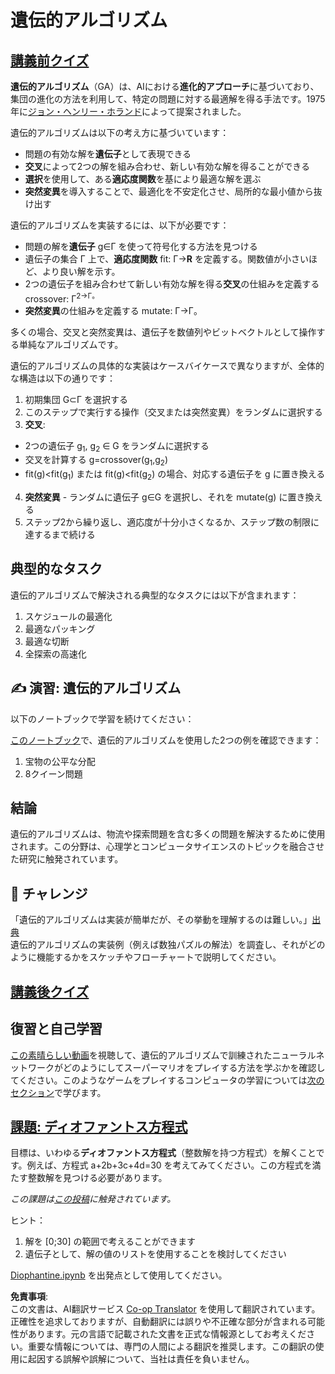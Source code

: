 <!--
CO_OP_TRANSLATOR_METADATA:
{
  "original_hash": "893aa368cb485da704b466a0f3775587",
  "translation_date": "2025-08-24T21:12:39+00:00",
  "source_file": "lessons/6-Other/21-GeneticAlgorithms/README.md",
  "language_code": "ja"
}
-->
# 遺伝的アルゴリズム

## [講義前クイズ](https://red-field-0a6ddfd03.1.azurestaticapps.net/quiz/121)

**遺伝的アルゴリズム**（GA）は、AIにおける**進化的アプローチ**に基づいており、集団の進化の方法を利用して、特定の問題に対する最適解を得る手法です。1975年に[ジョン・ヘンリー・ホランド](https://wikipedia.org/wiki/John_Henry_Holland)によって提案されました。

遺伝的アルゴリズムは以下の考え方に基づいています：

* 問題の有効な解を**遺伝子**として表現できる
* **交叉**によって2つの解を組み合わせ、新しい有効な解を得ることができる
* **選択**を使用して、ある**適応度関数**を基により最適な解を選ぶ
* **突然変異**を導入することで、最適化を不安定化させ、局所的な最小値から抜け出す

遺伝的アルゴリズムを実装するには、以下が必要です：

* 問題の解を**遺伝子** g∈Γ を使って符号化する方法を見つける
* 遺伝子の集合 Γ 上で、**適応度関数** fit: Γ→**R** を定義する。関数値が小さいほど、より良い解を示す。
* 2つの遺伝子を組み合わせて新しい有効な解を得る**交叉**の仕組みを定義する crossover: Γ<sup>2</sub>→Γ。
* **突然変異**の仕組みを定義する mutate: Γ→Γ。

多くの場合、交叉と突然変異は、遺伝子を数値列やビットベクトルとして操作する単純なアルゴリズムです。

遺伝的アルゴリズムの具体的な実装はケースバイケースで異なりますが、全体的な構造は以下の通りです：

1. 初期集団 G⊂Γ を選択する
2. このステップで実行する操作（交叉または突然変異）をランダムに選択する
3. **交叉**:
  * 2つの遺伝子 g<sub>1</sub>, g<sub>2</sub> ∈ G をランダムに選択する
  * 交叉を計算する g=crossover(g<sub>1</sub>,g<sub>2</sub>)
  * fit(g)<fit(g<sub>1</sub>) または fit(g)<fit(g<sub>2</sub>) の場合、対応する遺伝子を g に置き換える
4. **突然変異** - ランダムに遺伝子 g∈G を選択し、それを mutate(g) に置き換える
5. ステップ2から繰り返し、適応度が十分小さくなるか、ステップ数の制限に達するまで続ける

## 典型的なタスク

遺伝的アルゴリズムで解決される典型的なタスクには以下が含まれます：

1. スケジュールの最適化
1. 最適なパッキング
1. 最適な切断
1. 全探索の高速化

## ✍️ 演習: 遺伝的アルゴリズム

以下のノートブックで学習を続けてください：

[このノートブック](../../../../../lessons/6-Other/21-GeneticAlgorithms/Genetic.ipynb)で、遺伝的アルゴリズムを使用した2つの例を確認できます：

1. 宝物の公平な分配
1. 8クイーン問題

## 結論

遺伝的アルゴリズムは、物流や探索問題を含む多くの問題を解決するために使用されます。この分野は、心理学とコンピュータサイエンスのトピックを融合させた研究に触発されています。

## 🚀 チャレンジ

「遺伝的アルゴリズムは実装が簡単だが、その挙動を理解するのは難しい。」[出典](https://wikipedia.org/wiki/Genetic_algorithm)  
遺伝的アルゴリズムの実装例（例えば数独パズルの解法）を調査し、それがどのように機能するかをスケッチやフローチャートで説明してください。

## [講義後クイズ](https://red-field-0a6ddfd03.1.azurestaticapps.net/quiz/221)

## 復習と自己学習

[この素晴らしい動画](https://www.youtube.com/watch?v=qv6UVOQ0F44)を視聴して、遺伝的アルゴリズムで訓練されたニューラルネットワークがどのようにしてスーパーマリオをプレイする方法を学ぶかを確認してください。このようなゲームをプレイするコンピュータの学習については[次のセクション](../22-DeepRL/README.md)で学びます。

## [課題: ディオファントス方程式](../../../../../lessons/6-Other/21-GeneticAlgorithms/Diophantine.ipynb)

目標は、いわゆる**ディオファントス方程式**（整数解を持つ方程式）を解くことです。例えば、方程式 a+2b+3c+4d=30 を考えてみてください。この方程式を満たす整数解を見つける必要があります。

*この課題は[この投稿](https://habr.com/post/128704/)に触発されています。*

ヒント：

1. 解を [0;30] の範囲で考えることができます
1. 遺伝子として、解の値のリストを使用することを検討してください

[Diophantine.ipynb](../../../../../lessons/6-Other/21-GeneticAlgorithms/Diophantine.ipynb) を出発点として使用してください。

**免責事項**:  
この文書は、AI翻訳サービス [Co-op Translator](https://github.com/Azure/co-op-translator) を使用して翻訳されています。正確性を追求しておりますが、自動翻訳には誤りや不正確な部分が含まれる可能性があります。元の言語で記載された文書を正式な情報源としてお考えください。重要な情報については、専門の人間による翻訳を推奨します。この翻訳の使用に起因する誤解や誤解について、当社は責任を負いません。